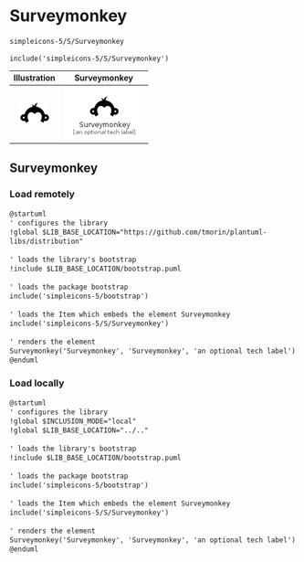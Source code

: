 # Surveymonkey


```text
simpleicons-5/S/Surveymonkey
```

```text
include('simpleicons-5/S/Surveymonkey')
```



| Illustration | Surveymonkey |
| :---: | :---: |
| ![illustration for Illustration](../../simpleicons-5/S/Surveymonkey.png) | ![illustration for Surveymonkey](../../simpleicons-5/S/Surveymonkey.Local.png) |




## Surveymonkey

### Load remotely
```plantuml
@startuml
' configures the library
!global $LIB_BASE_LOCATION="https://github.com/tmorin/plantuml-libs/distribution"

' loads the library's bootstrap
!include $LIB_BASE_LOCATION/bootstrap.puml

' loads the package bootstrap
include('simpleicons-5/bootstrap')

' loads the Item which embeds the element Surveymonkey
include('simpleicons-5/S/Surveymonkey')

' renders the element
Surveymonkey('Surveymonkey', 'Surveymonkey', 'an optional tech label')
@enduml
```

### Load locally
```plantuml
@startuml
' configures the library
!global $INCLUSION_MODE="local"
!global $LIB_BASE_LOCATION="../.."

' loads the library's bootstrap
!include $LIB_BASE_LOCATION/bootstrap.puml

' loads the package bootstrap
include('simpleicons-5/bootstrap')

' loads the Item which embeds the element Surveymonkey
include('simpleicons-5/S/Surveymonkey')

' renders the element
Surveymonkey('Surveymonkey', 'Surveymonkey', 'an optional tech label')
@enduml
```

